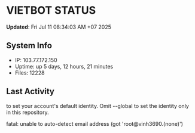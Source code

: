 # VIETBOT STATUS
**Updated**: Fri Jul 11 08:34:03 AM +07 2025

## System Info
- IP: 103.77.172.150
- Uptime: up 5 days, 12 hours, 21 minutes
- Files: 12228

## Last Activity

to set your account's default identity.
Omit --global to set the identity only in this repository.

fatal: unable to auto-detect email address (got 'root@vinh3690.(none)')
